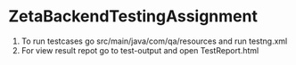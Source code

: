 # ZetaBackendTestingAssignment
1) To run testcases go src/main/java/com/qa/resources and run testng.xml
2) For view result repot go to test-output and open TestReport.html
